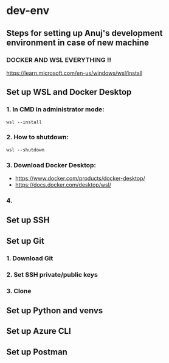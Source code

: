 # dev-env
## Steps for setting up Anuj's development environment in case of new machine

### DOCKER AND WSL EVERYTHING !!

https://learn.microsoft.com/en-us/windows/wsl/install

## Set up WSL and Docker Desktop

### 1. In CMD in administrator mode:
```
wsl --install
```

### 2. How to shutdown:
```
wsl --shutdown
```

### 3. Download Docker Desktop:

- https://www.docker.com/products/docker-desktop/
- https://docs.docker.com/desktop/wsl/

### 4. 

## Set up SSH


## Set up Git

### 1. Download Git

### 2. Set SSH private/public keys

### 3. Clone 
## Set up Python and venvs


## Set up Azure CLI


## Set up Postman
